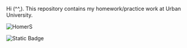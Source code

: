 Hi (^^,).
This repository contains my homework/practice work at Urban University.

<img src="https://i.pinimg.com/originals/90/19/b5/9019b545c923e8fab876a26f65262a01.gif" alt="HomerS">


![Static Badge](https://img.shields.io/badge/py-python-yellow?logo=python)
